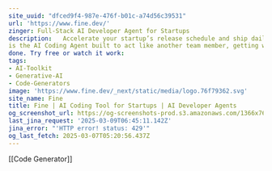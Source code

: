 ```yaml
---
site_uuid: "dfced9f4-987e-476f-b01c-a74d56c39531"
url: 'https://www.fine.dev/'
zinger: Full-Stack AI Developer Agent for Startups
description:   Accelerate your startup’s release schedule and ship daily improvements. Fine
is the AI Coding Agent built to act like another team member, getting work
done. Try free or watch it work:
tags:
- AI-Toolkit
- Generative-AI
- Code-Generators
image: 'https://www.fine.dev/_next/static/media/logo.76f79362.svg'
site_name: Fine
title: Fine | AI Coding Tool for Startups | AI Developer Agents
og_screenshot_url: https://og-screenshots-prod.s3.amazonaws.com/1366x768/80/false/0a804e7f0630ea272b4711204e5cf2cec21bfcec93cd26df0405dd1a0262d4fb.jpeg
last_jina_request: '2025-03-09T06:45:11.142Z'
jina_error: "'HTTP error! status: 429'"
og_last_fetch: 2025-03-07T05:20:56.437Z
---
```

[[Code Generator]]
